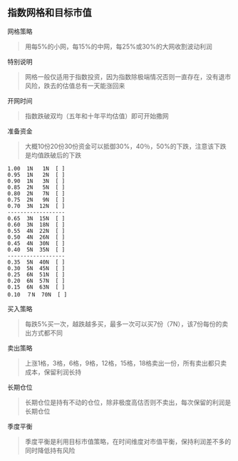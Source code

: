## 指数网格和目标市值

网格策略
> 用每5%的小网，每15%的中网，每25%或30%的大网收割波动利润

特别说明
> 网格一般仅适用于指数投资，因为指数除极端情况否则一直存在，没有退市风险，跌去的估值总有一天能涨回来

开网时间
> 指数跌破双均（五年和十年平均估值）即可开始撒网

准备资金
> 大概10份20份30份资金可以抵御30%，40％，50%的下跌，注意该下跌是均值跌破后的下跌

```
1.00  1N   1N  [ ]
0.95  1N   2N  [ ]
0.90  1N   3N  [ ]
0.85  2N   5N  [ ]
0.80  2N   7N  [ ]
0.75  2N   9N  [ ]
0.70  3N  12N  [ ]
------------------
0.65  3N  15N  [ ]
0.60  3N  18N  [ ]
0.55  4N  22N  [ ]
0.50  4N  26N  [ ]
0.45  4N  30N  [ ]
0.40  5N  35N  [ ]
------------------
0.35  5N  40N  [ ]
0.30  5N  45N  [ ]
0.25  6N  51N  [ ]
0.20  6N  57N  [ ]
0.15  6N  63N  [ ]
0.10  ７N  70N  [ ]
```

买入策略
> 每跌5%买一次，越跌越多买，最多一次可以买7份（7N），该7份每份的卖出方式都不同

卖出策略
> 上涨1格，3格，6格，9格，12格，15格，18格卖出一份，所有卖出都只卖成本，保留利润长持

长期仓位
> 长期仓位是持有不动的仓位，除非极度高估否则不卖出，每次保留的利润是长期仓位

季度平衡
> 季度平衡是利用目标市值策略，在时间维度对市值平衡，保持利润差不多的同时降低持有风险
